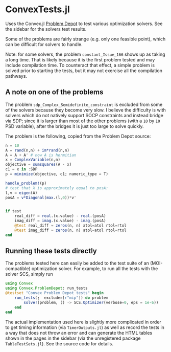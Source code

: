 # ConvexTests.jl


Uses the Convex.jl [Problem Depot](https://www.juliaopt.org/Convex.jl/stable/problem_depot/) to test various
optimization solvers. See the sidebar for the solvers test results.

Some of the problems are fairly strange (e.g. only one feasible
point), which can be difficult for solvers to handle.

Note: for some solvers, the problem `constant_Issue_166` shows up as taking a
long time. That is likely because it is the first problem tested and may include
compilation time. To counteract that effect, a simple problem is solved prior to
starting the tests, but it may not exercise all the compilation pathways.

## A note on one of the problems

The problem `sdp_Complex_Semidefinite_constraint` is excluded from some of the
solvers because they become very slow. I believe the difficulty is with solvers
which do not natively support SOCP constraints and instead bridge via SDP; since
it is larger than most of the other problems (with a `10` by `10` PSD variable),
after the bridges it is just too large to solve quickly.

The problem is the following, copied from the Problem Depot source:

```julia
n = 10
A = rand(n,n) + im*rand(n,n)
A = A + A' # now A is hermitian
x = ComplexVariable(n,n)
objective = sumsquares(A - x)
c1 = x in :SDP
p = minimize(objective, c1; numeric_type = T)

handle_problem!(p)
# test that X is approximately equal to posA:
l,v = eigen(A)
posA = v*Diagonal(max.(l,0))*v'


if test
    real_diff = real.(x.value) - real.(posA)
    imag_diff = imag.(x.value) - imag.(posA)
    @test real_diff ≈ zeros(n, n) atol=atol rtol=rtol
    @test imag_diff ≈ zeros(n, n) atol=atol rtol=rtol
end
```

## Running these tests directly

The problems tested here can easily be added to the test suite of an
(MOI-compatible) optimization solver. For example, to run all the tests with the
solver SCS, simply run

```julia
using Convex
using Convex.ProblemDepot: run_tests
@testset "Convex Problem Depot tests" begin
    run_tests(;  exclude=[r"mip"]) do problem
        solve!(problem, () -> SCS.Optimizer(verbose=0, eps = 1e-6))
    end
end
```

The actual implementation used here is slightly more complicated in order to get
timing information (via `TimerOutputs.jl`) as well as record the tests in a way
that does not throw an error and can generate the HTML tables shown in the pages
in the sidebar (via the unregistered package `TableTestSets.jl`).  See the
source code for details.
